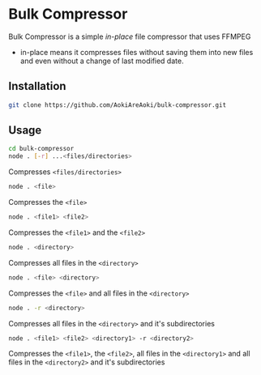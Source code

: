 # Bulk Compressor 

Bulk Compressor is a simple *in-place* file compressor that uses FFMPEG 
* in-place means it compresses files without saving them into new files and even without a change of last modified date.
## Installation

```bash
git clone https://github.com/AokiAreAoki/bulk-compressor.git
```

## Usage

```bash
cd bulk-compressor
node . [-r] ...<files/directories>
```
Compresses `<files/directories>`

```bash
node . <file>
```
Compresses the `<file>`

```bash
node . <file1> <file2>
```
Compresses the `<file1>` and the `<file2>`

```bash
node . <directory>
```
Compresses all files in the `<directory>`

```bash
node . <file> <directory>
```
Compresses the `<file>` and all files in the `<directory>`

```bash
node . -r <directory>
```
Compresses all files in the `<directory>` and it's subdirectories 

```bash
node . <file1> <file2> <directory1> -r <directory2>
```
Compresses the `<file1>`, the `<file2>`, all files in the `<directory1>` and all files in the `<directory2>` and it's subdirectories 
